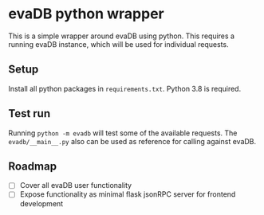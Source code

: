 # evaDB python wrapper

This is a simple wrapper around evaDB using python. This requires a running
evaDB instance, which will be used for individual requests.

## Setup

Install all python packages in `requirements.txt`. Python 3.8 is required.

## Test run

Running `python -m evadb` will test some of the available requests. The
`evadb/__main__.py` also can be used as reference for calling against evaDB.

## Roadmap

- [ ] Cover all evaDB user functionality
- [ ] Expose functionality as minimal flask jsonRPC server for frontend development
